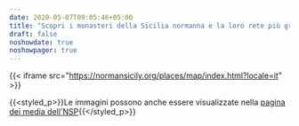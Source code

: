 ```yaml
---
date: 2020-05-07T09:05:46+05:00
title: "Scopri i monasteri della Sicilia normanna e la loro rete più grande"
draft: false
noshowdate: true
noshowpager: true
---
```

{{< iframe src="https://normansicily.org/places/map/index.html?locale=it" >}}

{{<styled_p>}}Le immagini possono anche essere visualizzate nella [pagina dei media dell'NSP](http://media.normansicily.org/){{</styled_p>}}
